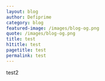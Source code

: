 ```yaml
---
layout: blog
author: Defiprime
category: blog
featured-image: /images/blog-og.png
quote: /images/blog-og.png
title: test
h1title: test
pagetitle: test
permalink: test
---
```

test2
